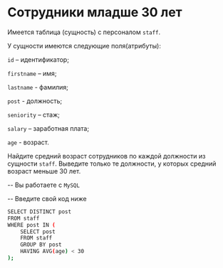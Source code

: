 # Сотрудники младше 30 лет

Имеется таблица (сущность) с персоналом `staff`.

У сущности имеются следующие поля(атрибуты):

`id` – идентификатор;

`firstname` – имя;

`lastname` - фамилия;

`post` - должность;

`seniority` – стаж;

`salary` – заработная плата;

`age` - возраст.

Найдите средний возраст сотрудников по каждой должности из сущности `staff`.
Выведите только те должности, у которых средний возраст меньше 30 лет.


-- Вы работаете с `MySQL`

-- Введите свой код ниже
```sh
SELECT DISTINCT post
FROM staff
WHERE post IN (
    SELECT post
    FROM staff
    GROUP BY post
    HAVING AVG(age) < 30
);
```

